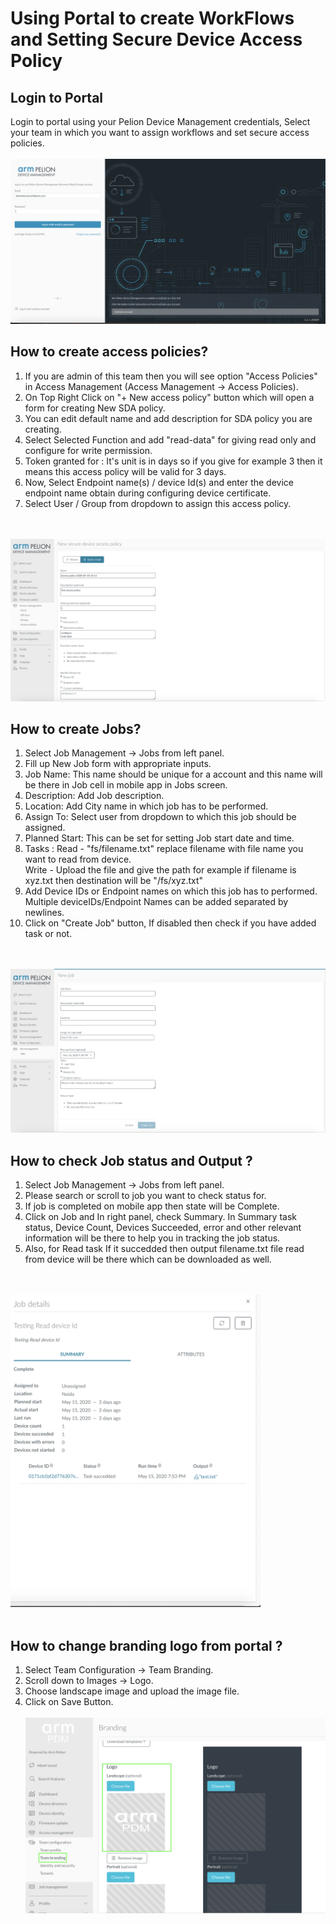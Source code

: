 <h1 id="features">Using Portal to create WorkFlows and Setting Secure Device Access Policy</h1>

## Login to Portal
Login to portal using your Pelion Device Management credentials, Select your team in which you want to assign workflows and set secure access policies.
<br><br>
<img src="assets/portal_login.png"></img>

## How to create access policies?

1. If you are admin of this team then you will see option "Access Policies" in Access Management (Access Management -> Access Policies).
2. On Top Right Click on "+ New access policy" button which will open a form for creating New SDA policy.
3. You can edit default name and add description for SDA policy you are creating.
4. Select Selected Function and add "read-data" for giving read only and configure for write permission. 
5. Token granted for : It's unit is in days so if you give for example 3 then it means this access policy will be valid for 3 days.
6. Now, Select Endpoint name(s) / device Id(s) and enter the device endpoint name obtain during configuring device certificate.
7. Select User / Group from dropdown to assign this access policy. 

<br><br>
<img src="assets/sda.png"></img>

## How to create Jobs?

1. Select Job Management -> Jobs from left panel.
2. Fill up New Job form with appropriate inputs.
3. Job Name: This name should be unique for a account and this name will be there in Job cell in mobile app in Jobs screen.
4. Description: Add Job description.
5. Location: Add City name in which job has to be performed.
6. Assign To: Select user from dropdown to which this job should be assigned.
7. Planned Start: This can be set for setting Job start date and time.
8. Tasks : Read - "fs/filename.txt" replace filename with file name you want to read from device. 
      <br> Write - Upload the file and give the path for example if filename is xyz.txt then destination will be "/fs/xyz.txt"
9. Add Device IDs or Endpoint names on which this job has to performed. Multiple deviceIDs/Endpoint Names can be added separated by newlines.     
10. Click on "Create Job" button, If disabled then check if you have added task or not.

<br><br>
<img src="assets/jobs_creation_portal.png"></img>

## How to check Job status and Output ?
1. Select Job Management -> Jobs from left panel.
2. Please search or scroll to job you want to check status for.
3. If job is completed on mobile app then state will be Complete.
4. Click on Job and In right panel, check Summary. In Summary task status, Device Count, Devices Succeeded, error and other relevant information will be there to help you in tracking the job status.
5. Also, for Read task If it succedded then output filename.txt file read from device will be there which can be downloaded as well.

<br><br>
<img src="assets/job_summary.png" width="400" height="500"></img>
<br><br>
## How to change branding logo from portal ?
1. Select Team Configuration -> Team Branding.
2. Scroll down to Images -> Logo.
3. Choose landscape image and upload the image file.
4. Click on Save Button.
<br><br>
<img src="assets/portal_branding.png"></img>
      
